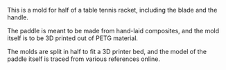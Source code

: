 This is a mold for half of a table tennis racket, including the blade and the handle.

The paddle is meant to be made from hand-laid composites, and the mold itself is to be 3D printed out of PETG material.

The molds are split in half to fit a 3D printer bed, and the model of the paddle itself is traced from various references online.
